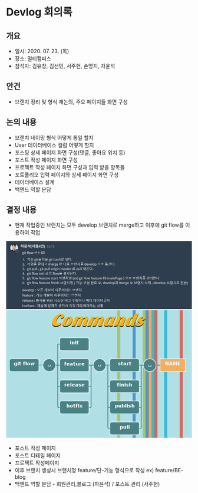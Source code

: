 # Devlog 회의록

## 개요
- 일시: 2020. 07. 23. (목)
- 장소: 멀티캠퍼스
- 참석자: 김유창, 김선민, 서주현, 손명지, 차윤석

## 안건
- 브랜치 정리 및 형식 재논의, 주요 페이지들 화면 구성

## 논의 내용
- 브랜치 네이밍 형식 어떻게 통일 할지
- User 데이터베이스 컬럼 어떻게 할지
- 포스팅 상세 페이지 화면 구성(댓글, 좋아요 위치 등)
- 포스트 작성 페이지 화면 구성
- 프로젝트 작성 페이지 화면 구성과 입력 받을 항목들 
- 포트폴리오 입력 페이지와 상세 페이지 화면 구성
- 데이터베이스 설계
- 백엔드 역할 분담


## 결정 내용
- 현재 작업중인 브랜치는 모두 develop 브랜치로 merge하고 이후에 git flow를 이용하여 작업

![screensh](./res/gitflow1.png)
![screensh](./res/gitflow2.png)

- 포스트 작성 페이지
- 포스트 디테일 페이지
- 프로젝트 작성페이지
- 이후 브랜치 생성시 브랜치명 feature/단-기능 형식으로 작성 ex) feature/BE-blog
- 백엔드 역할 분담 - 회원관리,블로그  (차윤석) / 포스트 관리 (서주현)